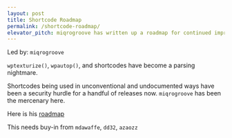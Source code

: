 ```yaml
---
layout: post
title: Shortcode Roadmap
permalink: /shortcode-roadmap/
elevator_pitch: miqrogroove has written up a roadmap for continued improvements
---
```


Led by: `miqrogroove`

`wptexturize()`, `wpautop()`, and shortcodes have become a parsing nightmare.

Shortcodes being used in unconventional and undocumented ways have been a security
hurdle for a handful of releases now. `miqrogroove` has been the mercenary here.

Here is his [roadmap](http://www.miqrogroove.com/blog/2015/shortcode-v44/)

This needs buy-in from `mdawaffe`, `dd32`, `azaozz`